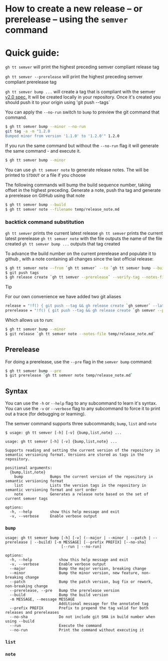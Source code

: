 # How to create a new release – or prerelease – using the `semver` command

# Quick guide:

`gh tt semver` will print the highest preceding semver compliant release tag

`gh tt semver --prerelease` will print the highest preceding semver compliant prerelease tag

`gh tt semver bump ...` will create a tag that is compliant with the semver [v2.0 spec.](https://semver.org/) It will be created locally in your repository. Once it's created you should push it to your origin using 'git push --tags`

You can apply the  `--no-run` switch to `bump` to preview the git command that command.
```sh
$ gh tt semver bump --minor --no-run
git tag -a -m "1.2.0
Bumped minor from version '1.1.0' to '1.2.0'" 1.2.0
```

If you run the same command but without the `--no-run` flag it will generate the same command - and execute it.
```sh
$ gh tt semver bump --minor
```

You can use `gh tt semver note` to generate release notes. The will be printed to `STDOUT` or a file if you choose

The following commands will bump the build sequence number, taking offset in the highest preceding. Generate a note, push tha tag and generate a prerelease on GitHub using that note
```sh
$ gh tt semver bump --build
$ gh tt semver note --filename temp/release_note.md
```

### backtick command substitution

`gh tt semver` prints the current latest release
`gh tt semver` prints the current latest prerelease
`gh tt semver note` with the file outputs the name of the file created
`gh tt semver bump ...` outputs that tag created

To advance the build number on the current prerelease and populate it to github , with a note containing all changes since the last official release:

```sh
$ gh tt semver note --from `gh tt semver` --to `gh tt semver bump --build` --file temp/release_note.md
$ git push tags
$ gh release create `gh tt semver --prerelease` --verify-tag --notes-file temp/release_note.md
````

> [!TIP]
> For our own convenience we have added two git aliases
> ```sh
> release = "!f() { git push --tag && gh release create `gh semver` --latest --verify-tag  --notes-file $1; }; f"
> prerelease = "!f() { git push --tag && gh release create `gh semver --prerelease` --verify-tag --prerelease --notes-file $1 ; }; f"
> ```
> Which allows us to run:
> ```sh
> $ gh tt semver bump --minor
> $ git release `gh tt semver note --notes-file temp/release_note.md`
> ```

## Prerelease
For doing a prerelease, use the `--pre` flag in the `semver bump` command:

```sh
$ gh tt semver bump --pre
$ git prerelease `gh tt semver note temp/release_note.md`
```

## Syntax

You can use the `-h` or `--help` flag to any subcommand to learn it's syntax.
You can use the `-v` or `--verbose` flag to any subcommand to force it to print out a trace (for debugging or learning).

The semver command supports three subcommands; `bump`, `list` and `note`

```shell
$ usage: gh tt semver [-h] [-v] {bump,list,note} ...

usage: gh tt semver [-h] [-v] {bump,list,note} ...

Supports reading and setting the current version of the repository in semantic versioning format. Versions are stored as tags in the repository.

positional arguments:
  {bump,list,note}
    bump            Bumps the current version of the repository in semantic versioning format
    list            Lists the version tags in the repository in semantic versioning format and sort order
    note            Generates a release note based on the set of current semver tags

options:
  -h, --help        show this help message and exit
  -v, --verbose     Enable verbose output
```

### `bump`

```shell
usage: gh tt semver bump [-h] [-v] (--major | --minor | --patch | --prerelease | --build) [-m MESSAGE] [--prefix PREFIX] [--no-sha]
                         [--run | --no-run]

options:
  -h, --help            show this help message and exit
  -v, --verbose         Enable verbose output
  --major               Bump the major version, breaking change
  --minor               Bump the minor version, new feature, non-breaking change
  --patch               Bump the patch version, bug fix or rework, non-breaking change
  --prerelease, --pre   Bump the prerelease version
  --build               Bump the build version
  -m MESSAGE, --message MESSAGE
                        Additional message for the annotated tag
  --prefix PREFIX       Prefix to prepend the tag valid for both releases and prereleases
  --no-sha              Do not include git SHA in build number when using --build
  --run                 Execute the command
  --no-run              Print the command without executing it
```


### `list`

### `note`